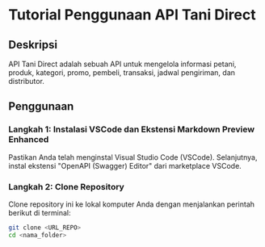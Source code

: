 # Tutorial Penggunaan API Tani Direct

## Deskripsi
API Tani Direct adalah sebuah API untuk mengelola informasi petani, produk, kategori, promo, pembeli, transaksi, jadwal pengiriman, dan distributor.

## Penggunaan

### Langkah 1: Instalasi VSCode dan Ekstensi Markdown Preview Enhanced

Pastikan Anda telah menginstal Visual Studio Code (VSCode). Selanjutnya, instal ekstensi "OpenAPI (Swagger) Editor" dari marketplace VSCode.

### Langkah 2: Clone Repository

Clone repository ini ke lokal komputer Anda dengan menjalankan perintah berikut di terminal:

```bash
git clone <URL_REPO>
cd <nama_folder>
